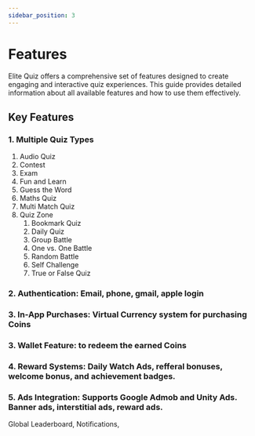 ```yaml
---
sidebar_position: 3
---
```


# Features

Elite Quiz offers a comprehensive set of features designed to create engaging and interactive quiz experiences. This guide provides detailed information about all available features and how to use them effectively.

## Key Features

### 1. Multiple Quiz Types

1. Audio Quiz
2. Contest
3. Exam
4. Fun and Learn
5. Guess the Word
6. Maths Quiz
7. Multi Match Quiz
8. Quiz Zone
   1. Bookmark Quiz
   2. Daily Quiz
   3. Group Battle
   4. One vs. One Battle
   5. Random Battle
   6. Self Challenge
   7. True or False Quiz

### 2. Authentication: Email, phone, gmail, apple login

### 3. In-App Purchases: Virtual Currency system for purchasing Coins

### 3. Wallet Feature: to redeem the earned Coins

### 4. Reward Systems: Daily Watch Ads, refferal bonuses, welcome bonus, and achievement badges.

### 5. Ads Integration: Supports Google Admob and Unity Ads. Banner ads, interstitial ads, reward ads.

Global Leaderboard, Notifications,
